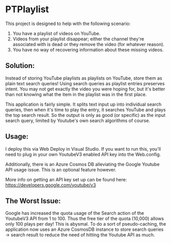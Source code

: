# PTPlaylist

This project is designed to help with the following scenario:
1) You have a playlist of videos on YouTube.
2) Videos from your playlist disappear; either the channel they're associated with is dead or they remove the video (for whatever reason).
3) You have no way of recovering information about these missing videos.

## Solution:
Instead of storing YouTube playlists as playlists on YouTube, store them as plain text search queries!
Using search queries as playlist entries preserves intent. You may not get exactly the video you were hoping for, but it's better than not knowing what the item in the playlist was in the first place.

This application is fairly simple. It splits text input up into individual search queries, then when it's time to play the entry, it searches YouTube and plays the top search result. So the output is only as good (or specific) as the input search query, limited by Youtube's own search algorithms of course.

## Usage:
I deploy this via Web Deploy in Visual Studio. If you want to run this, you'll need to plug in your own YoutubeV3 enabled API key into the Web.config. 

Additionally, there is an Azure Cosmos DB alleviating the Google Youtube API usage issue. This is an optional feature however.

More info on getting an API key set up can be found here: https://developers.google.com/youtube/v3

## The Worst Issue:
Google has increased the quota usage of the Search action of the YoutubeV3 API from 1 to 100. Thus the free tier of the quota (10,000) allows only 100 plays per day! This is abysmal. To do a sort of pseudo-caching, the application now uses an Azure CosmosDB instance to store search queries -> search result to reduce the need of hitting the Youtube API as much.
